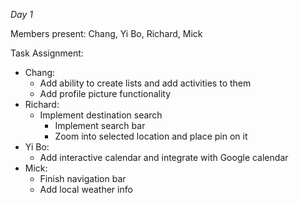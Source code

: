 *Day 1*

Members present: Chang, Yi Bo, Richard, Mick

Task Assignment:
* Chang: 
    - Add ability to create lists and add activities to them
    - Add profile picture functionality
* Richard:
    - Implement destination search
        - Implement search bar
        - Zoom into selected location and place pin on it 
* Yi Bo:
    - Add interactive calendar and integrate with Google calendar
* Mick:
    - Finish navigation bar
    - Add local weather info

